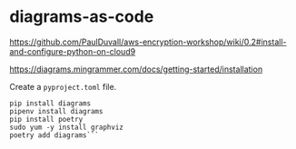 # diagrams-as-code

https://github.com/PaulDuvall/aws-encryption-workshop/wiki/0.2#install-and-configure-python-on-cloud9

https://diagrams.mingrammer.com/docs/getting-started/installation

Create a `pyproject.toml` file.


```pip install pipenv
pip install diagrams
pipenv install diagrams
pip install poetry
sudo yum -y install graphviz
poetry add diagrams```



